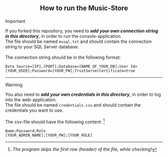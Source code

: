 ## <p align="center"> How to run the Music-Store </p>
 
> [!IMPORTANT]   
> If you forked this repository, you need to ***add your own connection string in this directory***, in order to run the console-application.
> <br>
> The file should be named `mssql.txt` and should contain the connection string to your SQL Server database.
> <br>
> <br>
> The connection string should be in the following format: 
>
> ```
> Data Source=[IP],[PORT];Database=[NAME_OF_YOUR_DB];User Id=[YOUR_USER];Password=[YOUR_PW];TrustServerCertificate=true
> ```

---

> [!WARNING]
> You also need to ***add your own credentials in this directory***, in order to log into the web-application.
> <br>
> The file should be named `credentials.csv` and should contain the credentials you want to use.
> <br>
> <br>
> The csv-file should have the following content: [^1]
>
> ```
> Name;Password;Role
> [YOUR_ADMIN_NAME];[YOUR_PW];[YOUR_ROLE]
> ```

[^1]: *The program skips the first row (header) of the file, while checking!* 
 
